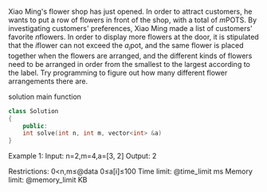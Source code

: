 Xiao Ming's flower shop has just opened. In order to attract customers, he wants to put a row of flowers in front of the shop, with a total of $m$POTS. By investigating customers' preferences, Xiao Ming made a list of customers' favorite $n$flowers. In order to display more flowers at the door, it is stipulated that the $i$flower can not exceed the $a_i$pot, and the same flower is placed together when the flowers are arranged, and the different kinds of flowers need to be arranged in order from the smallest to the largest according to the label.
Try programming to figure out how many different flower arrangements there are.

solution main function
```cpp
class Solution
{
    public:
    int solve(int n, int m, vector<int> &a)
}
```
Example 1:
Input: n=2,m=4,a=[3, 2]
Output: 2

Restrictions:
0<n,m≤@data
0≤a[i]≤100
Time limit: @time_limit ms
Memory limit: @memory_limit KB